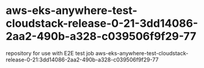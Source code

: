 # aws-eks-anywhere-test-cloudstack-release-0-21-3dd14086-2aa2-490b-a328-c039506f9f29-77
repository for use with E2E test job aws-eks-anywhere-test-cloudstack-release-0-21:3dd14086-2aa2-490b-a328-c039506f9f29-77
